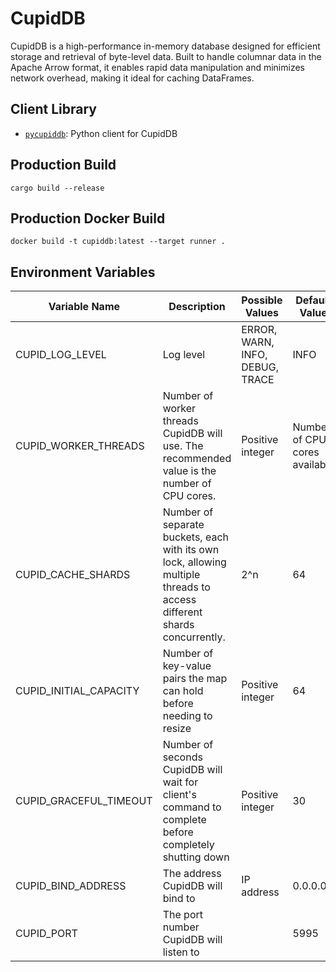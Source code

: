 # CupidDB
CupidDB is a high-performance in-memory database designed for efficient storage and retrieval of byte-level data. Built to handle columnar data in the Apache Arrow format, it enables rapid data manipulation and minimizes network overhead, making it ideal for caching DataFrames.

## Client Library
* [`pycupiddb`]: Python client for CupidDB

[`pycupiddb`]: https://github.com/cupiddb/pycupiddb


## Production Build
```
cargo build --release
```

## Production Docker Build
```
docker build -t cupiddb:latest --target runner .
```

## Environment Variables
| Variable Name          | Description                                                                                                            | Possible Values                 | Default Value                 |
|------------------------|------------------------------------------------------------------------------------------------------------------------|---------------------------------|-------------------------------|
| CUPID_LOG_LEVEL        | Log level                                                                                                              | ERROR, WARN, INFO, DEBUG, TRACE | INFO                          |
| CUPID_WORKER_THREADS   | Number of worker threads CupidDB will use. The recommended value is the number of CPU cores.                           | Positive integer                | Number of CPU cores available |
| CUPID_CACHE_SHARDS     | Number of separate buckets, each with its own lock, allowing multiple threads to access different shards concurrently. | 2^n                             | 64                            |
| CUPID_INITIAL_CAPACITY | Number of key-value pairs the map can hold before needing to resize                                                    | Positive integer                | 64                            |
| CUPID_GRACEFUL_TIMEOUT | Number of seconds CupidDB will wait for client's command to complete before completely shutting down                   | Positive integer                | 30                            |
| CUPID_BIND_ADDRESS     | The address CupidDB will bind to                                                                                       | IP address                      | 0.0.0.0                       |
| CUPID_PORT             | The port number CupidDB will listen to                                                                                 |                                 | 5995                          |
